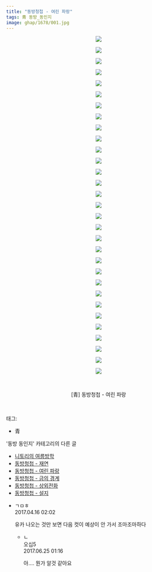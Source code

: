 ```yaml
---
title: "동방청첩 - 여린 파랑"
tags: 青 동방_동인지
image: ghap/1678/001.jpg
---
```

<div class="article">
<p style="text-align: center; clear: none; float: none;"><img src="{{ site.nasurl }}/ghap/1678/001.jpg"/></p>
<p style="text-align: center; clear: none; float: none;"><img src="{{ site.nasurl }}/ghap/1678/002.jpg"/></p>
<p style="text-align: center; clear: none; float: none;"><img src="{{ site.nasurl }}/ghap/1678/003.jpg"/></p>
<p style="text-align: center; clear: none; float: none;"><img src="{{ site.nasurl }}/ghap/1678/004.jpg"/></p>
<p style="text-align: center; clear: none; float: none;"><img src="{{ site.nasurl }}/ghap/1678/005.jpg"/></p>
<p style="text-align: center; clear: none; float: none;"><img src="{{ site.nasurl }}/ghap/1678/006.jpg"/></p>
<p style="text-align: center; clear: none; float: none;"><img src="{{ site.nasurl }}/ghap/1678/007.jpg"/></p>
<p style="text-align: center; clear: none; float: none;"><img src="{{ site.nasurl }}/ghap/1678/008.jpg"/></p>
<p style="text-align: center; clear: none; float: none;"><img src="{{ site.nasurl }}/ghap/1678/009.jpg"/></p>
<p style="text-align: center; clear: none; float: none;"><img src="{{ site.nasurl }}/ghap/1678/010.jpg"/></p>
<p style="text-align: center; clear: none; float: none;"><img src="{{ site.nasurl }}/ghap/1678/011.jpg"/></p>
<p style="text-align: center; clear: none; float: none;"><img src="{{ site.nasurl }}/ghap/1678/012.jpg"/></p>
<p style="text-align: center; clear: none; float: none;"><img src="{{ site.nasurl }}/ghap/1678/013.jpg"/></p>
<p style="text-align: center; clear: none; float: none;"><img src="{{ site.nasurl }}/ghap/1678/014.jpg"/></p>
<p style="text-align: center; clear: none; float: none;"><img src="{{ site.nasurl }}/ghap/1678/015.jpg"/></p>
<p style="text-align: center; clear: none; float: none;"><img src="{{ site.nasurl }}/ghap/1678/016.jpg"/></p>
<p style="text-align: center; clear: none; float: none;"><img src="{{ site.nasurl }}/ghap/1678/017.jpg"/></p>
<p style="text-align: center; clear: none; float: none;"><img src="{{ site.nasurl }}/ghap/1678/018.jpg"/></p>
<p style="text-align: center; clear: none; float: none;"><img src="{{ site.nasurl }}/ghap/1678/019.jpg"/></p>
<p style="text-align: center; clear: none; float: none;"><img src="{{ site.nasurl }}/ghap/1678/020.jpg"/></p>
<p style="text-align: center; clear: none; float: none;"><img src="{{ site.nasurl }}/ghap/1678/021.jpg"/></p>
<p style="text-align: center; clear: none; float: none;"><img src="{{ site.nasurl }}/ghap/1678/022.jpg"/></p>
<p style="text-align: center; clear: none; float: none;"><img src="{{ site.nasurl }}/ghap/1678/023.jpg"/></p>
<p style="text-align: center; clear: none; float: none;"><img src="{{ site.nasurl }}/ghap/1678/024.jpg"/></p>
<p style="text-align: center; clear: none; float: none;"><img src="{{ site.nasurl }}/ghap/1678/025.jpg"/></p>
<p style="text-align: center; clear: none; float: none;"><img src="{{ site.nasurl }}/ghap/1678/026.jpg"/></p>
<p style="text-align: center; clear: none; float: none;"><img src="{{ site.nasurl }}/ghap/1678/027.jpg"/></p>
<p style="text-align: center; clear: none; float: none;"><img src="{{ site.nasurl }}/ghap/1678/028.jpg"/></p>
<p style="text-align: center; clear: none; float: none;"><img src="{{ site.nasurl }}/ghap/1678/029.jpg"/></p>
<p style="text-align: center; clear: none; float: none;"><img src="{{ site.nasurl }}/ghap/1678/030.jpg"/></p>
<p style="text-align: center; clear: none; float: none;"><img src="{{ site.nasurl }}/ghap/1678/031.jpg"/></p>
<p style="text-align: center; clear: none; float: none;"><br/></p>
<p style="text-align: center; clear: none; float: none;">[青] 동방청첩 - 여린 파랑</p>
<p><br/></p>
</div><div class="tagTrail">
<p>태그: </p>
<ul>
<li>青</li>
</ul>
</div><div class="another">
<p>'동방 동인지' 카테고리의 다른 글</p>
<ul>
<li><a href="/2016-08-18-ghap_1680">니토리의 여름방학</a></li>
<li><a href="/2016-08-18-ghap_1679">동방청첩 - 재연</a></li>
<li><a href="/2016-08-18-ghap_1678">동방청첩 - 여린 파랑</a></li>
<li><a href="/2016-08-18-ghap_1677">동방청첩 - 금의 경계</a></li>
<li><a href="/2016-08-18-ghap_1676">동방청첩 - 상외전화</a></li>
<li><a href="/2016-08-18-ghap_1675">동방청첩 - 설지</a></li>
</ul>
</div><div class="cb_module cb_fluid">
<div class="cb_wrt cb_profile">
<div class="comment">
<ul>
<li class="cb_thumb_off" id="comment14966200">
<div class="cb_comment_area">
<div class="cb_info_area">
<div class="cb_section">
<span class="cb_nick_name">ㄱㅁㅎ</span>
</div>
<div class="cb_section">
<span class="cb_date">2017.04.16 02:02 </span>
</div>
</div>
<div class="cb_dsc_comment">
<p class="cb_dsc">
											유카 나오는 것만 보면 다음 컷이 예상이 안 가서 조마조마하다
										</p>
</div>
<ul>
<li class="cb_thumb_off" id="comment15021874">
<span class="cb_bu_subnode">ㄴ</span>
<div class="cb_comment_area">
<div class="cb_info_area">
<div class="cb_section">
<span class="cb_nick_name">오십5</span>
</div>
<div class="cb_section">
<span class="cb_date">2017.06.25 01:16 </span>
</div>
</div>
<div class="cb_dsc_comment">
<p class="cb_dsc">
																아.... 뭔가 알것 같아요
															</p>
</div>
</div>
</li>
</ul>
</div></li>
</ul>
</div>
</div><!-- commentList close -->
</div>
<br/>
<p id="refer"></p>
<br/>
